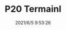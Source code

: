 ﻿---
layout: post 
title: P20 Termainl
tags: 
categories: housing-terminal
overview: 
series: P20
part_number: 0540-1
thumb_img: 
small_img: static/202106/540-20210605.jpg
date: 2021/6/5 9:53:26
---



